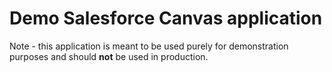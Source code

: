 # Demo Salesforce Canvas application

Note - this application is meant to be used purely for demonstration purposes and should **not** be used in production.
